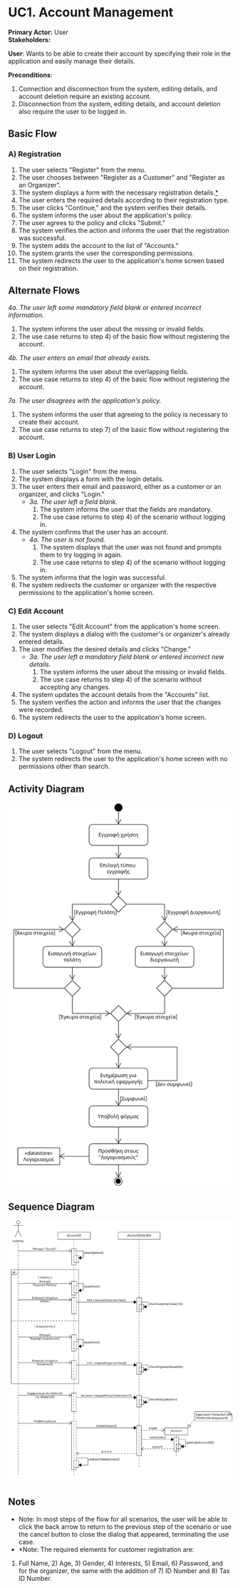 # UC1. Account Management

**Primary Actor:** User  
**Stakeholders:**  

**User**: Wants to be able to create their account by specifying their role in the application and easily manage their details.  

**Preconditions**:  
1) Connection and disconnection from the system, editing details, and account deletion require an existing account.  
2) Disconnection from the system, editing details, and account deletion also require the user to be logged in.

## Basic Flow
### A) Registration
1) The user selects "Register" from the menu.
2) The user chooses between "Register as a Customer" and "Register as an Organizer".
3) The system displays a form with the necessary registration details.[*](#notes)
4) The user enters the required details according to their registration type.
5) The user clicks "Continue," and the system verifies their details.
6) The system informs the user about the application's policy.
7) The user agrees to the policy and clicks "Submit."
8) The system verifies the action and informs the user that the registration was successful.
9) The system adds the account to the list of "Accounts."
10) The system grants the user the corresponding permissions.
11) The system redirects the user to the application's home screen based on their registration.

## Alternate Flows
*4a. The user left some mandatory field blank or entered incorrect information.*  
   1. The system informs the user about the missing or invalid fields.
   2. The use case returns to step 4) of the basic flow without registering the account.

*4b. The user enters an email that already exists.*  
   1. The system informs the user about the overlapping fields.
   2. The use case returns to step 4) of the basic flow without registering the account.

*7a. The user disagrees with the application's policy.*  
   1. The system informs the user that agreeing to the policy is necessary to create their account.
   2. The use case returns to step 7) of the basic flow without registering the account.

### B) User Login
1) The user selects "Login" from the menu.
2) The system displays a form with the login details.
3) The user enters their email and password, either as a customer or an organizer, and clicks "Login."
   - *3a. The user left a field blank.*
      1. The system informs the user that the fields are mandatory.
      2. The use case returns to step 4) of the scenario without logging in.
4) The system confirms that the user has an account.
   - *4a. The user is not found.*
      1. The system displays that the user was not found and prompts them to try logging in again.
      2. The use case returns to step 4) of the scenario without logging in.
5) The system informs that the login was successful.
6) The system redirects the customer or organizer with the respective permissions to the application's home screen.

### C) Edit Account
1) The user selects "Edit Account" from the application's home screen.
2) The system displays a dialog with the customer's or organizer's already entered details.
3) The user modifies the desired details and clicks "Change."
   - *3a. The user left a mandatory field blank or entered incorrect new details.*
      1. The system informs the user about the missing or invalid fields.
      2. The use case returns to step 4) of the scenario without accepting any changes.
4) The system updates the account details from the "Accounts" list.
5) The system verifies the action and informs the user that the changes were recorded.
6) The system redirects the user to the application's home screen.

### D) Logout
1) The user selects "Logout" from the menu.
2) The system redirects the user to the application's home screen with no permissions other than search.

## Activity Diagram
![Account Management Activity Diagram](../uml/requirements/activity-create-account.png)

## Sequence Diagram
![Account Management Sequence Diagram](../uml/requirements/sequence-create-account.png)

## Notes
- Note: In most steps of the flow for all scenarios, the user will be able to click the back arrow to return to the previous step of the scenario or use the cancel button to close the dialog that appeared, terminating the use case.
- *Note: The required elements for customer registration are:
1) Full Name, 2) Age, 3) Gender, 4) Interests, 5) Email, 6) Password, and for the organizer, the same with the addition of 7) ID Number and 8) Tax ID Number.
